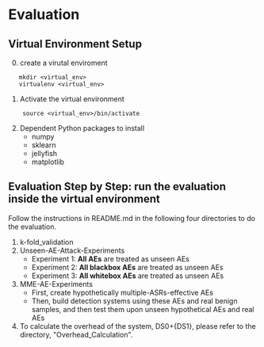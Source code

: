 # Evaluation

## Virtual Environment Setup
0. create a virutal enviroment
```
   mkdir <virtual_env>
   virtualenv <virtual_env>
```
1. Activate the virtual environment
```
    source <virtual_env>/bin/activate
```
2. Dependent Python packages to install
   - numpy
   - sklearn
   - jellyfish
   - matplotlib


## Evaluation Step by Step: run the evaluation inside the virtual environment
Follow the instructions in README.md in the following four directories to do the evaluation. 

1. k-fold_validation
2. Unseen-AE-Attack-Experiments
   - Experiment 1: **All AEs** are treated as unseen AEs
   - Experiment 2: **All blackbox AEs** are treated as unseen AEs
   - Experiment 3: **All whitebox AEs** are treated as unseen AEs
3. MME-AE-Experiments
   - First, create hypothetically multiple-ASRs-effective AEs
   - Then, build detection systems using these AEs and real benign samples, and then test them upon unseen hypothetical AEs and real AEs
4. To calculate the overhead of the system, DS0+{DS1}, please refer to the directory, "Overhead_Calculation".

